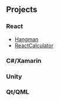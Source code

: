 
## Projects

### React

- [Hangman](https://tuoppis.github.io/hangman)
- [ReactCalculator](https://tuoppis.github.io/ReactCalculator)

### C#/Xamarin


### Unity


### Qt/QML

